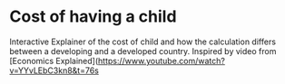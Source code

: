 # Cost of having a child
Interactive Explainer of the cost of child and how the calculation differs between a developing and a developed country.
Inspired by video from [Economics Explained](https://www.youtube.com/watch?v=YYvLEbC3kn8&t=76s
